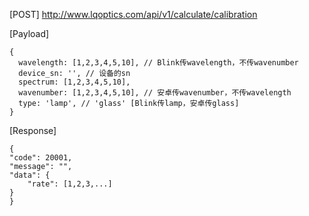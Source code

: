 [POST] http://www.lqoptics.com/api/v1/calculate/calibration

[Payload]
```
{
  wavelength: [1,2,3,4,5,10], // Blink传wavelength，不传wavenumber
  device_sn: '', // 设备的sn
  spectrum: [1,2,3,4,5,10],
  wavenumber: [1,2,3,4,5,10], // 安卓传wavenumber，不传wavelength
  type: 'lamp', // 'glass' [Blink传lamp，安卓传glass]
}
```
[Response]
```
{
"code": 20001, 
"message": "", 
"data": {
    "rate": [1,2,3,...]
}
}
```